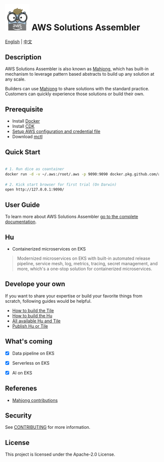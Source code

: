 

# <img src="docs/gopher.png" alt="Builders" width="80"/> AWS Solutions Assembler 

[English](README.md) | [中文](README_zh.md)

## Description


AWS Solutions Assembler is also known as [Mahjong](./docs/All-Concept.md), which has built-in mechanism to leverage pattern based abstracts to build up any solution at any scale. 

Builders can use [Mahjong](./docs/All-Concept.md) to share solutions with the standard practice. Customers can quickly experience those solutions or build their own.


## Prerequisite

- Install [Docker](https://docs.docker.com/desktop/#download-and-install)
- Install [CDK](https://github.com/aws/aws-cdk)
- [Setup AWS configuration and credential file](https://docs.aws.amazon.com/cli/latest/userguide/cli-configure-files.html)
- Download [mctl](https://github.com/awslabs/aws-solutions-assembler/releases)

## Quick Start

```bash

# 1. Run dice as coantainer
docker run -d -v ~/.aws:/root/.aws -p 9090:9090 docker.pkg.github.com/awslabs/aws-solutions-assembler/dice:latest

# 2. Kick start browser for first trial (On Darwin)
open http://127.0.0.1:9090/

```

## User Guide

To learn more about AWS Solutions Assembler [go to the complete documentation](https://awslabs.github.io/aws-solutions-assembler/en/getting-started/).


## Hu

- Containerized microservices on EKS
> Modernized microservices on EKS with built-in automated release pipeline, service mesh, log, metrics, tracing, secret management, and more, which's a one-stop solution for containerized microservices.


## Develope your own

If you want to share your expertise or build your favorite things from scratch, following guides would be helpful.

- [How to build the Tile](./docs/How-to-Build-Tile.md)
- [How to build the Hu](./docs/How-to-Build-Hu.md) 
- [All available Hu and Tile](./repo/README.md)
- [Publish Hu or Tile](./repo/README.md)  

## What's coming

- [X] Data pipeline on EKS
- [X] Serverless on EKS
- [X] AI on EKS


## Referenes
- [Mahjong contributions](https://github.com/mahjong-contributions)

## Security

See [CONTRIBUTING](CONTRIBUTING.md#security-issue-notifications) for more information.

## License

This project is licensed under the Apache-2.0 License.


